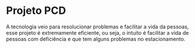 # Projeto PCD
A tecnologia veio para resolucionar problemas e facilitar a vida da pessoas, esse projeto é extremamente eficiente, ou seja, o intuito é facilitar a vida de pessoas com deficiência e que tem alguns problemas no estacionamento.
